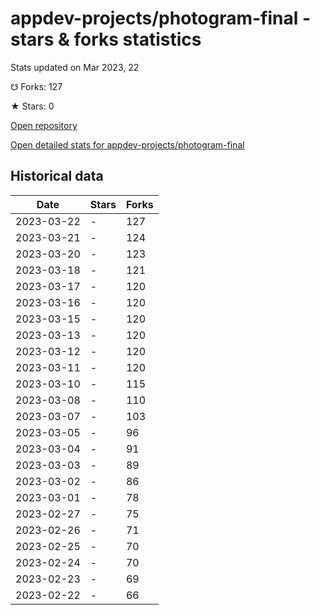 # appdev-projects/photogram-final - stars & forks statistics

Stats updated on Mar 2023, 22

☋ Forks: 127

★ Stars: 0

[Open repository](https://github.com/appdev-projects/photogram-final)

[Open detailed stats for appdev-projects/photogram-final](https://reviewgithub.com/rep/appdev-projects/photogram-final)

## Historical data
| Date | Stars | Forks |
|------|-------|-------|
| 2023-03-22 | - | 127 | 
| 2023-03-21 | - | 124 | 
| 2023-03-20 | - | 123 | 
| 2023-03-18 | - | 121 | 
| 2023-03-17 | - | 120 | 
| 2023-03-16 | - | 120 | 
| 2023-03-15 | - | 120 | 
| 2023-03-13 | - | 120 | 
| 2023-03-12 | - | 120 | 
| 2023-03-11 | - | 120 | 
| 2023-03-10 | - | 115 | 
| 2023-03-08 | - | 110 | 
| 2023-03-07 | - | 103 | 
| 2023-03-05 | - | 96 | 
| 2023-03-04 | - | 91 | 
| 2023-03-03 | - | 89 | 
| 2023-03-02 | - | 86 | 
| 2023-03-01 | - | 78 | 
| 2023-02-27 | - | 75 | 
| 2023-02-26 | - | 71 | 
| 2023-02-25 | - | 70 | 
| 2023-02-24 | - | 70 | 
| 2023-02-23 | - | 69 | 
| 2023-02-22 | - | 66 | 

